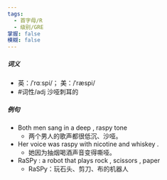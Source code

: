 ```yaml
---
tags:
  - 首字母/R
  - 级别/GRE
掌握: false
模糊: false
---
```

##### 词义
- 英：/ˈrɑːspi/； 美：/ˈræspi/
- #词性/adj  沙哑刺耳的
##### 例句
- Both men sang in a deep , raspy tone
	- 两个男人的歌声都很低沉、沙哑。
- Her voice was raspy with nicotine and whiskey .
	- 她因为抽烟喝酒声音变得嘶哑。
- RaSPy : a robot that plays rock , scissors , paper
	- RaSPy：玩石头、剪刀、布的机器人
